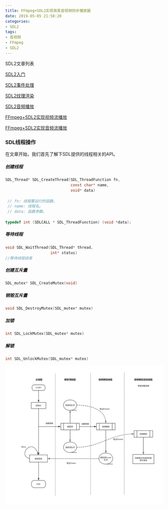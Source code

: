```yaml
---
title: FFmpeg+SDL2实现简易音视频同步播放器
date: 2019-05-05 21:58:20
categories: 
- SDL2
tags:
- 音视频
- FFmpeg
- SDL2
---
```


SDL2文章列表

[SDL2入门](https://david1840.github.io/2019/04/11/SDL2%E9%9F%B3%E8%A7%86%E9%A2%91%E6%B8%B2%E6%9F%93%E5%85%A5%E9%97%A8/)

[SDL2事件处理](https://david1840.github.io/2019/04/15/SDL2%E4%BA%8B%E4%BB%B6%E5%A4%84%E7%90%86/)

[SDL2纹理渲染](https://david1840.github.io/2019/04/16/SDL2%E7%BA%B9%E7%90%86%E6%B8%B2%E6%9F%93/)

[SDL2音频播放](https://david1840.github.io/2019/04/19/SDL2%E9%9F%B3%E9%A2%91%E6%92%AD%E6%94%BE/)

[FFmpeg+SDL2实现视频流播放](https://david1840.github.io/2019/04/22/FFmpeg-SDL2%E5%AE%9E%E7%8E%B0%E8%A7%86%E9%A2%91%E6%B5%81%E6%92%AD%E6%94%BE/)

[FFmpeg+SDL2实现音频流播放](https://david1840.github.io/2019/04/26/FFmpeg-SDL2%E5%AE%9E%E7%8E%B0%E9%9F%B3%E9%A2%91%E6%B5%81%E6%92%AD%E6%94%BE/)

### SDL线程操作

在文章开始，我们首先了解下SDL提供的线程相关的API。

##### 创建线程

```c
SDL_Thread* SDL_CreateThread(SDL_ThreadFunction fn,
                             const char* name,
                             void* data)
    
 // fn: 线程要运行的函数。
 // name: 线程名。
 // data: 函数参数。
    
typedef int (SDLCALL * SDL_ThreadFunction) (void *data);
```

##### 等待线程

```c
void SDL_WaitThread(SDL_Thread* thread,
                    int* status)
//等待线程结束
```

##### 创建互斥量

```c
SDL_mutex* SDL_CreateMutex(void)
```

##### 销毁互斥量

```c
void SDL_DestroyMutex(SDL_mutex* mutex)
```

##### 加锁

```c
int SDL_LockMutex(SDL_mutex* mutex)
```

##### 解锁

```c
int SDL_UnlockMutex(SDL_mutex* mutex)
```



![](FFmpeg-SDL2实现简易音视频同步播放器/SimplePlayer.png)